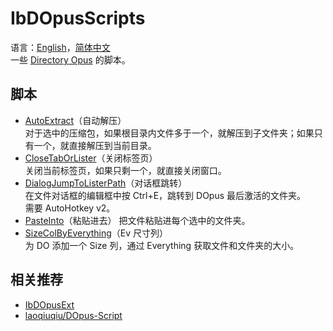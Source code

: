 # IbDOpusScripts
语言：[English](README.md)，[简体中文](README.zh-Hans.md)  
一些 [Directory Opus](https://www.gpsoft.com.au/) 的脚本。

## 脚本
* [AutoExtract](AutoExtract.js)（自动解压）  
对于选中的压缩包，如果根目录内文件多于一个，就解压到子文件夹；如果只有一个，就直接解压到当前目录。
* [CloseTabOrLister](CloseTabOrLister.js)（关闭标签页）  
关闭当前标签页，如果只剩一个，就直接关闭窗口。
* [DialogJumpToListerPath](DialogJumpToListerPath.ahk2)（对话框跳转）  
在文件对话框的编辑框中按 Ctrl+E，跳转到 DOpus 最后激活的文件夹。  
需要 AutoHotkey v2。
* [PasteInto](PasteInto.js)（粘贴进去）
把文件粘贴进每个选中的文件夹。
* [SizeColByEverything](SizeColByEverything/README.zh-Hans.md)（Ev 尺寸列）  
为 DO 添加一个 Size 列，通过 Everything 获取文件和文件夹的大小。

## 相关推荐
* [IbDOpusExt](https://github.com/Chaoses-Ib/IbDOpusExt)
* [laoqiuqiu/DOpus-Script](https://github.com/laoqiuqiu/DOpus-Script)